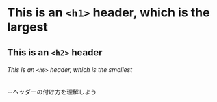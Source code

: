# This is an `<h1>` header, which is the largest

## This is an `<h2>` header

###### This is an `<h6>` header, which is the smallest

--ヘッダーの付け方を理解しよう
